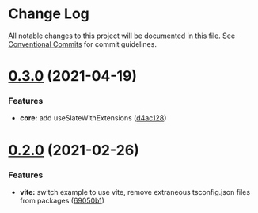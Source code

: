 # Change Log

All notable changes to this project will be documented in this file.
See [Conventional Commits](https://conventionalcommits.org) for commit guidelines.

# [0.3.0](https://github.com/lukesmurray/slate-extensions/compare/v0.2.0...v0.3.0) (2021-04-19)


### Features

* **core:** add useSlateWithExtensions ([d4ac128](https://github.com/lukesmurray/slate-extensions/commit/d4ac128224b2366f75e4f604ca31549fe25f8c6b))





# [0.2.0](https://github.com/lukesmurray/slate-extensions/compare/v0.1.0...v0.2.0) (2021-02-26)


### Features

* **vite:** switch example to use vite, remove extraneous tsconfig.json files from packages ([69050b1](https://github.com/lukesmurray/slate-extensions/commit/69050b141ed2f3975ec9eb8ebbf2e62061cdc773))
